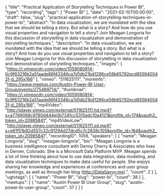 {
  "title": "Practical Application of Storytelling Techniques in Power BI",
  "type": "recording",
  "tags": [
    "Power BI"
  ],
  "date": "2021-02-10T00:00:00",
  "draft": false,
  "slug": "practical-application-of-storytelling-techniques-in-power-bi",
  "abstract": "In data visualization, we are inundated with the idea that we should be telling a story. But what is a story? And how do you use visual properties and navigation to tell a story? Join Meagan Longoria for this discussion of storytelling in data visualization and demonstration of storytelling techniques.",
  "description": "In data visualization, we are inundated with the idea that we should be telling a story. But what is a story? And how do you use visual properties and navigation to tell a story? Join Meagan Longoria for this discussion of storytelling in data visualization and demonstration of storytelling techniques.",
  "images": [
    "https://i.vimeocdn.com/video/1059080814-0c9f63216b2a51aade86f43346ca7d1db21bd1296ce58b65792ecd855640542f-d_295x166"
  ],
  "vimeo": "511625111",
  "moreinfo": "https://www.meetup.com/Austin-Power-BI-User-Group/events/275469714/",
  "thumbnail": "https://i.vimeocdn.com/video/1059080814-0c9f63216b2a51aade86f43346ca7d1db21bd1296ce58b65792ecd855640542f-d_295x166",
  "mp4Video": "http://player.vimeo.com/external/511625111.hd.mp4?s=a7749068c9780d444e0b724fcc5315adc10a4121&profile_id=174&oauth2_token_id=20985841",
  "mp4VideoLow": "http://player.vimeo.com/external/511625111.sd.mp4?s=e61f51b82d557c32c91294d27dcd5c7c2638c105&profile_id=164&oauth2_token_id=20985841",
  "recordingID": 1056,
  "speakers": [
    {
      "name": "Meagan Longoria",
      "slug": "meagan-longoria",
      "bio": "Meagan Longoria is a business intelligence consultant with Denny Cherry & Associates who lives in Denver, Colorado. She is a Microsoft Data Platform MVP. Meagan spends a lot of time thinking about how to use data integration, data modeling, and data visualization techniques to make data useful for people. She enjoys sharing her knowledge and experiences at conferences and user group meetings, as well as through her blog (http://DataSavvy.me).",
      "count": 2
    }
  ],
  "ugtvtags": [
    {
      "name": "Power BI",
      "slug": "power-bi",
      "count": 38
    }
  ],
  "meetups": [
    {
      "name": "Austin Power BI User Group",
      "slug": "austin-power-bi-user-group",
      "count": 37
    }
  ]
}